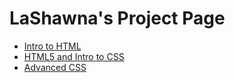 # LaShawna's Project Page

<ul>
    <li><a href="intro_to_html" target="_blank">Intro to HTML</a></li>
    <li><a href="html5_intro_css" target="_blank">HTML5 and Intro to CSS</a></li>
    <li><a href="adv_css" target="_blank">Advanced CSS</a></li>
</ul>